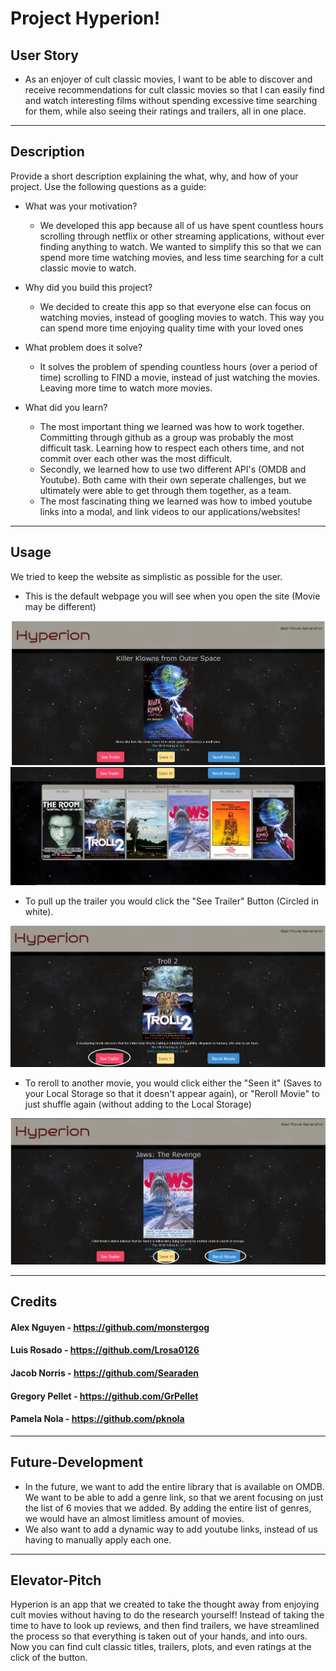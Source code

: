 # Project Hyperion!

## User Story 
- As an enjoyer of cult classic movies, I want to be able to discover and receive recommendations for cult classic movies so that I can easily find and watch interesting films without spending excessive time searching for them, while also seeing their ratings and trailers, all in one place.
---
## Description

Provide a short description explaining the what, why, and how of your project. Use the following questions as a guide:

- What was your motivation?
    * We developed this app because all of us have spent countless hours scrolling through netflix or other streaming applications, without ever finding anything to watch. We wanted to simplify this so that we can spend more time watching movies, and less time searching for a cult classic movie to watch.
 
- Why did you build this project?
    * We decided to create this app so that everyone else can focus on watching movies, instead of googling movies to watch. This way you can spend more time enjoying quality time with your loved ones
- What problem does it solve?
    * It solves the problem of spending countless hours (over a period of time) scrolling to FIND a movie, instead of just watching the movies. Leaving more time to watch more movies.
- What did you learn?
    * The most important thing we learned was how to work together. Committing through github as a group was probably the most difficult task. Learning how to respect each others time, and not commit over each other was the most difficult.
    * Secondly, we learned how to use two different API's (OMDB and Youtube). Both came with their own seperate challenges, but we ultimately were able to get through them together, as a team.
    * The most fascinating thing we learned was how to imbed youtube links into a modal, and link videos to our applications/websites!
---

## Usage

We tried to keep the website as simplistic as possible for the user.
- This is the default webpage you will see when you open the site (Movie may be different)

![Alt Text](/assets/IMG/Web1.png)
![Alt Text](/assets/IMG/Web2.png)

- To pull up the trailer you would click the "See Trailer" Button (Circled in white).

![Alt Text](/assets/IMG/Web3.png)

- To reroll to another movie, you would click either the "Seen it" (Saves to your Local Storage so that it doesn't appear again), or "Reroll Movie" to just shuffle again (without adding to the Local Storage)

![Alt Text](/assets/IMG/Web4.png)

---
## Credits

#### Alex Nguyen - https://github.com/monstergog
#### Luis Rosado - https://github.com/Lrosa0126
#### Jacob Norris - https://github.com/Searaden
#### Gregory Pellet - https://github.com/GrPellet
#### Pamela Nola - https://github.com/pknola



---


## Future-Development

- In the future, we want to add the entire library that is available on OMDB. We want to be able to add a genre link, so that we arent focusing on just the list of 6 movies that we added. By adding the entire list of genres, we would have an almost limitless amount of movies. 
- We also want to add a dynamic way to add youtube links, instead of us having to manually apply each one.

---
## Elevator-Pitch

Hyperion is an app that we created to take the thought away from enjoying cult movies without having to do the research yourself! Instead of taking the time to have to look up reviews, and then find trailers, we have streamlined the process so that everything is taken out of your hands, and into ours. Now you can find cult classic titles, trailers, plots, and even ratings at the click of the button.





